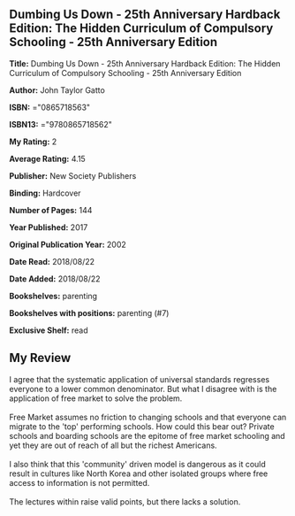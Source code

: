 ## Dumbing Us Down - 25th Anniversary Hardback Edition: The Hidden Curriculum of Compulsory Schooling - 25th Anniversary Edition

**Title:** Dumbing Us Down - 25th Anniversary Hardback Edition: The Hidden Curriculum of Compulsory Schooling - 25th Anniversary Edition

**Author:** John Taylor Gatto

**ISBN:** ="0865718563"

**ISBN13:** ="9780865718562"

**My Rating:** 2

**Average Rating:** 4.15

**Publisher:** New Society Publishers

**Binding:** Hardcover

**Number of Pages:** 144

**Year Published:** 2017

**Original Publication Year:** 2002

**Date Read:** 2018/08/22

**Date Added:** 2018/08/22

**Bookshelves:** parenting

**Bookshelves with positions:** parenting (#7)

**Exclusive Shelf:** read


## My Review

I agree that the systematic application of universal standards regresses everyone to a lower common denominator. But what I disagree with is the application of free market to solve the problem.<br/><br/>Free Market assumes no friction to changing schools and that everyone can migrate to the 'top' performing schools. How could this bear out? Private schools and boarding schools are the epitome of free market schooling and yet they are out of reach of all but the richest Americans.<br/><br/>I also think that this 'community' driven model is dangerous as it could result in cultures like North Korea and other isolated groups where free access to information is not permitted.<br/><br/>The lectures within raise valid points, but there lacks a solution.
